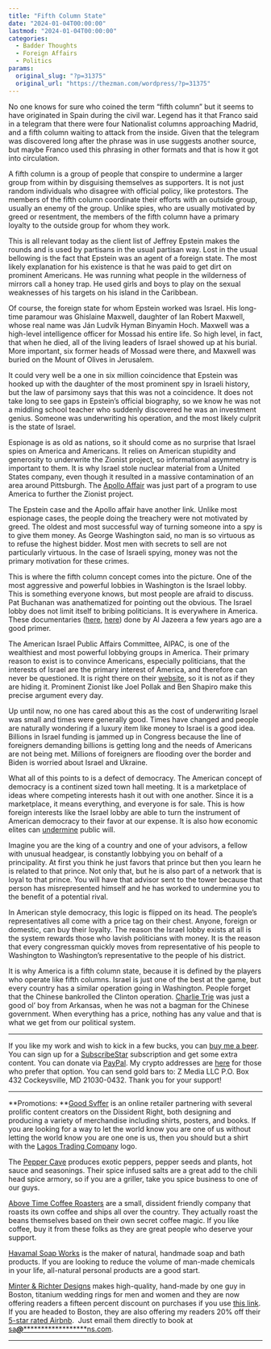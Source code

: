 ```yaml
---
title: "Fifth Column State"
date: "2024-01-04T00:00:00"
lastmod: "2024-01-04T00:00:00"
categories:
  - Badder Thoughts
  - Foreign Affairs
  - Politics
params:
  original_slug: "?p=31375"
  original_url: "https://thezman.com/wordpress/?p=31375"
---
```


No one knows for sure who coined the term “fifth column” but it seems to
have originated in Spain during the civil war. Legend has it that Franco
said in a telegram that there were four Nationalist columns approaching
Madrid, and a fifth column waiting to attack from the inside. Given that
the telegram was discovered long after the phrase was in use suggests
another source, but maybe Franco used this phrasing in other formats and
that is how it got into circulation.

A fifth column is a group of people that conspire to undermine a larger
group from within by disguising themselves as supporters. It is not just
random individuals who disagree with official policy, like protestors.
The members of the fifth column coordinate their efforts with an outside
group, usually an enemy of the group. Unlike spies, who are usually
motivated by greed or resentment, the members of the fifth column have a
primary loyalty to the outside group for whom they work.

This is all relevant today as the client list of Jeffrey Epstein makes
the rounds and is used by partisans in the usual partisan way. Lost in
the usual bellowing is the fact that Epstein was an agent of a foreign
state. The most likely explanation for his existence is that he was paid
to get dirt on prominent Americans. He was running what people in the
wilderness of mirrors call a honey trap. He used girls and boys to play
on the sexual weaknesses of his targets on his island in the Caribbean.

Of course, the foreign state for whom Epstein worked was Israel. His
long-time paramour was Ghislaine Maxwell, daughter of Ian Robert
Maxwell, whose real name was Ján Ludvík Hyman Binyamin Hoch. Maxwell was
a high-level intelligence officer for Mossad his entire life. So high
level, in fact, that when he died, all of the living leaders of Israel
showed up at his burial. More important, six former heads of Mossad were
there, and Maxwell was buried on the Mount of Olives in Jerusalem.

It could very well be a one in six million coincidence that Epstein was
hooked up with the daughter of the most prominent spy in Israeli
history, but the law of parsimony says that this was not a coincidence.
It does not take long to see gaps in Epstein’s official biography, so we
know he was not a middling school teacher who suddenly discovered he was
an investment genius. Someone was underwriting his operation, and the
most likely culprit is the state of Israel.

Espionage is as old as nations, so it should come as no surprise that
Israel spies on America and Americans. It relies on American stupidity
and generosity to underwrite the Zionist project, so informational
asymmetry is important to them. It is why Israel stole nuclear material
from a United States company, even though it resulted in a massive
contamination of an area around Pittsburgh. The
<a href="https://en.wikipedia.org/wiki/The_Apollo_Affair" rel="noopener"
target="_blank">Apollo Affair</a> was just part of a program to use
America to further the Zionist project.

The Epstein case and the Apollo affair have another link. Unlike most
espionage cases, the people doing the treachery were not motivated by
greed. The oldest and most successful way of turning someone into a spy
is to give them money. As George Washington said, no man is so virtuous
as to refuse the highest bidder. Most men with secrets to sell are not
particularly virtuous. In the case of Israeli spying, money was not the
primary motivation for these crimes.

This is where the fifth column concept comes into the picture. One of
the most aggressive and powerful lobbies in Washington is the Israel
lobby. This is something everyone knows, but most people are afraid to
discuss. Pat Buchanan was anathematized for pointing out the obvious.
The Israel lobby does not limit itself to bribing politicians. It is
everywhere in America. These documentaries
(<a href="https://www.youtube.com/watch?v=ceCOhdgRBoc" rel="noopener"
target="_blank">here</a>,
<a href="https://www.youtube.com/watch?v=3lSjXhMUVKE" rel="noopener"
target="_blank">here</a>) done by Al Jazeera a few years ago are a good
primer.

The American Israel Public Affairs Committee, AIPAC, is one of the
wealthiest and most powerful lobbying groups in America. Their primary
reason to exist is to convince Americans, especially politicians, that
the interests of Israel are the primary interest of America, and
therefore can never be questioned. It is right there on their
<a href="https://www.aipac.org/" rel="noopener"
target="_blank">website</a>, so it is not as if they are hiding it.
Prominent Zionist like Joel Pollak and Ben Shapiro make this precise
argument every day.

Up until now, no one has cared about this as the cost of underwriting
Israel was small and times were generally good. Times have changed and
people are naturally wondering if a luxury item like money to Israel is
a good idea. Billions in Israel funding is jammed up in Congress because
the line of foreigners demanding billions is getting long and the needs
of Americans are not being met. Millions of foreigners are flooding over
the border and Biden is worried about Israel and Ukraine.

What all of this points to is a defect of democracy. The American
concept of democracy is a continent sized town hall meeting. It is a
marketplace of ideas where competing interests hash it out with one
another. Since it is a marketplace, it means everything, and everyone is
for sale. This is how foreign interests like the Israel lobby are able
to turn the instrument of American democracy to their favor at our
expense. It is also how economic elites can <a
href="https://www.cambridge.org/core/journals/perspectives-on-politics/article/testing-theories-of-american-politics-elites-interest-groups-and-average-citizens/62327F513959D0A304D4893B382B992B"
rel="noopener" target="_blank">undermine</a> public will.

Imagine you are the king of a country and one of your advisors, a fellow
with unusual headgear, is constantly lobbying you on behalf of a
principality. At first you think he just favors that prince but then you
learn he is related to that prince. Not only that, but he is also part
of a network that is loyal to that prince. You will have that advisor
sent to the tower because that person has misrepresented himself and he
has worked to undermine you to the benefit of a potential rival.

In American style democracy, this logic is flipped on its head. The
people’s representatives all come with a price tag on their chest.
Anyone, foreign or domestic, can buy their loyalty. The reason the
Israel lobby exists at all is the system rewards those who lavish
politicians with money. It is the reason that every congressman quickly
moves from representative of his people to Washington to Washington’s
representative to the people of his district.

It is why America is a fifth column state, because it is defined by the
players who operate like fifth columns. Israel is just one of the best
at the game, but every country has a similar operation going in
Washington. People forget that the Chinese bankrolled the Clinton
operation. <a
href="https://www.washingtonpost.com/wp-srv/politics/special/campfin/stories/trie052299.htm"
rel="noopener" target="_blank">Charlie Trie</a> was just a good ol’ boy
from Arkansas, when he was not a bagman for the Chinese government. When
everything has a price, nothing has any value and that is what we get
from our political system.

------------------------------------------------------------------------

If you like my work and wish to kick in a few bucks, you can
<a href="https://www.buymeacoffee.com/mujolulu" rel="noopener"
target="_blank">buy me a beer</a>. You can sign up for a
<a href="https://www.subscribestar.com/the-z-blog" rel="noopener"
target="_blank">SubscribeStar</a> subscription and get some extra
content. You can donate via <a
href="https://www.paypal.com/donate/?cmd=_s-xclick&amp;hosted_button_id=UDAS2Q8JYA6CN&amp;source=url"
rel="noopener" target="_blank">PayPal</a>. My crypto addresses are
<a href="https://thezman.com/wordpress/?page_id=22713" rel="noopener"
target="_blank">here</a> for those who prefer that option. You can send
gold bars to: Z Media LLC P.O. Box 432 Cockeysville, MD 21030-0432.
Thank you for your support!

------------------------------------------------------------------------

**Promotions: **<a href="https://goodsvffer.com/" rel="noopener" target="_blank">Good
Svffer</a> is an online retailer partnering with several prolific
content creators on the Dissident Right, both designing and producing a
variety of merchandise including shirts, posters, and books. If you are
looking for a way to let the world know you are one of us without
letting the world know you are one one is us, then you should but a
shirt with the
<a href="https://goodsvffer.com/products/lagos-trading-company"
rel="noopener" target="_blank">Lagos Trading Company</a> logo.

The <a href="https://peppercave.com/shop/ols/products" rel="noopener"
target="_blank">Pepper Cave</a> produces exotic peppers, pepper seeds
and plants, hot sauce and seasonings. Their spice infused salts are a
great add to the chili head spice armory, so if you are a griller, take
you spice business to one of our guys.

<a href="https://abovetimecoffee.com/" rel="noopener"
target="_blank">Above Time Coffee Roasters</a> are a small, dissident
friendly company that roasts its own coffee and ships all over the
country. They actually roast the beans themselves based on their own
secret coffee magic. If you like coffee, buy it from these folks as they
are great people who deserve your support.

<a href="https://havamalsoapworks.com/" rel="noopener"
target="_blank">Havamal Soap Works</a> is the maker of natural, handmade
soap and bath products. If you are looking to reduce the volume of
man-made chemicals in your life, all-natural personal products are a
good start.

<a href="https://www.minterandrichterdesigns.com/"
rel="noreferrer nofollow noopener" target="_blank">Minter &amp; Richter
Designs</a> makes high-quality, hand-made by one guy in Boston, titanium
wedding rings for men and women and they are now offering readers a
fifteen percent discount on purchases if you use
<a href="https://www.minterandrichterdesigns.com/discount/ZMAN"
rel="noreferrer nofollow noopener" target="_blank">this link</a>.
<span class="highlight"><span class="colour"><span class="font"><span class="size">If
you are headed to Boston, they are also offering my readers 20% off
their <a
href="https://www.airbnb.com/users/7988017/listings?user_id=7988017&amp;s=3"
rel="noopener noreferrer" target="_blank">5-star rated Airbnb</a>.  Just
email them directly to book at
<a href="mailto:sa***@*********************ns.com"
data-original-string="DEuu/lrkKU04U9X5FT01UA==cb7pgJhjiw+KNcmz0wMIQ9Mxm5Tjtx+MP8WhpdJv6ewNrK8xKchoVLbtK1WuiEgrzFu"><span
class="apbct-email-encoder"
data-original-string="DDNJrI/0PDZArwh80XcWJw==cb7XyH9sL4Br1iDNdjuvQ/Gt44gUWYqKoMf86zBDVCYMPP0potFPR3VuuzKAYxSmBCy"
title="This contact has been encoded by Anti-Spam by CleanTalk. Click to decode. To finish the decoding make sure that JavaScript is enabled in your browser.">sa<span
class="apbct-blur">***</span>@<span
class="apbct-blur">*********************</span>ns.com</span></a>.</span></span></span></span>

------------------------------------------------------------------------

